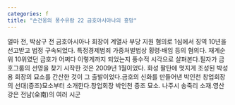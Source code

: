 ```yaml
---
categories: f
title: "손건웅의 풍수유람 22 금호아시아나의 흥망"
---
```

얼마 전, 박삼구 전 금호아시아나 회장이 계열사 부당 지원 혐의로 1심에서 징역 10년을 선고받고 법정 구속되었다. 특정경제범죄 가중처벌법상 횡령·배임 등의 혐의다. 재계순위 10위였던 금호가 어쩌다 이렇게까지 되었는지 풍수적 시각으로 살펴본다.필자가 금호그룹의 선영을 찾기 시작한 것은 2009년 1월이었다. 화성 팔탄에 멋지게 조성된 박성용 회장의 묘소를 간산한 것이 그 출발이었다.금호의 신화를 만들어낸 박인천 창업회장의 선대(증조)묘소부터 소개한다.창업회장 박인천 증조 묘소. 나주시 송죽리 소재.영산강은 전남(全南)의 여러 시군